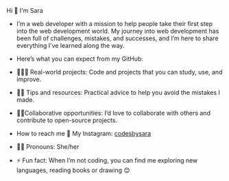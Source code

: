 <p> Hi  👋 I'm Sara</p>
  
- I’m a  web developer with a mission to help people take their first step into the web development world.
  My journey into web development has been full of challenges, mistakes, and successes,
  and I’m here to share everything I’ve learned along the way.
  
- Here’s what you can expect from my GitHub:
- 👩🏻‍💻 Real-world projects: Code and projects that you can study, use, and improve.
- 📕🔗 Tips and resources: Practical advice to help you avoid the mistakes I made.
- 🚀🤝Collaborative opportunities: I’d love to collaborate with others and contribute to open-source projects.

- How to reach me
🔗 My Instagram: [codesbysara](https://www.instagram.com/codesbysara/?theme=dark)


- 👩🏻 Pronouns: She/her
  
- ⚡ Fun fact: When I’m not coding, you can find me exploring new languages, reading books or drawing 😊


